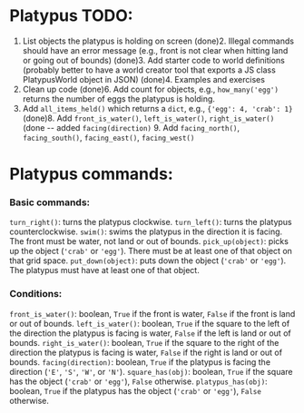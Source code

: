 # Platypus TODO:

1. List objects the platypus is holding on screen
(done)2. Illegal commands should have an error message (e.g., front is not clear when hitting land or going out of bounds)
(done)3. Add starter code to world definitions (probably better to have a world creator tool that exports a JS class PlatypusWorld object in JSON)
(done)4. Examples and exercises
5. Clean up code
(done)6. Add count for objects, e.g., `how_many('egg')` returns the number of eggs the platypus is holding.
7. Add `all_items_held()` which returns a `dict`, e.g., `{'egg': 4, 'crab': 1}`
(done)8. Add `front_is_water()`, `left_is_water()`, `right_is_water()`
(done -- added `facing(direction)` 9. Add `facing_north()`, `facing_south()`, `facing_east()`, `facing_west()`

# Platypus commands:

### Basic commands: 
`turn_right()`: turns the platypus clockwise.
`turn_left()`: turns the platypus counterclockwise.
`swim()`: swims the platypus in the direction it is facing. The front must be water, not land or out of bounds.
`pick_up(object)`: picks up the object (`'crab'` or `'egg'`). There must be at least one of that object on that grid space.
`put_down(object)`: puts down the object (`'crab'` or `'egg'`). The platypus must have at least one of that object.

### Conditions:
`front_is_water()`: boolean, `True` if the front is water, `False` if the front is land or out of bounds. 
`left_is_water()`: boolean, `True` if the square to the left of the direction the platypus is facing is water, `False` if the left is land or out of bounds. 
`right_is_water()`: boolean, `True` if the square to the right of the direction the platypus is facing is water, `False` if the right is land or out of bounds. 
`facing(direction)`: boolean, `True` if the platypus is facing the direction (`'E'`, `'S'`, `'W'`, or `'N'`).
`square_has(obj)`: boolean, `True` if the square has the object (`'crab'` or `'egg'`), `False` otherwise.
`platypus_has(obj)`: boolean, `True` if the platypus has the object (`'crab'` or `'egg'`), `False` otherwise.



